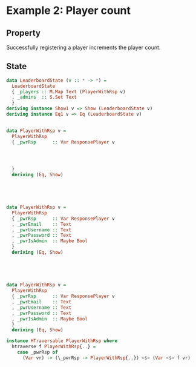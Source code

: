 # Example 2: Player count

## Property

Successfully registering a player increments the player count.

## State

```haskell
data LeaderboardState (v :: * -> *) =
  LeaderboardState
  { _players :: M.Map Text (PlayerWithRsp v)
  , _admins  :: S.Set Text
  }
deriving instance Show1 v => Show (LeaderboardState v)
deriving instance Eq1 v => Eq (LeaderboardState v)
```

##

```haskell
data PlayerWithRsp v =
  PlayerWithRsp
  { _pwrRsp      :: Var ResponsePlayer v




  }
  deriving (Eq, Show)





```

##

```haskell
data PlayerWithRsp v =
  PlayerWithRsp
  { _pwrRsp      :: Var ResponsePlayer v
  , _pwrEmail    :: Text
  , _pwrUsername :: Text
  , _pwrPassword :: Text
  , _pwrIsAdmin  :: Maybe Bool
  }
  deriving (Eq, Show)





```

##

```haskell
data PlayerWithRsp v =
  PlayerWithRsp
  { _pwrRsp      :: Var ResponsePlayer v
  , _pwrEmail    :: Text
  , _pwrUsername :: Text
  , _pwrPassword :: Text
  , _pwrIsAdmin  :: Maybe Bool
  }
  deriving (Eq, Show)

instance HTraversable PlayerWithRsp where
  htraverse f PlayerWithRsp{..} =
    case _pwrRsp of
      (Var vr) -> (\_pwrRsp -> PlayerWithRsp{..}) <$> (Var <$> f vr)
```

